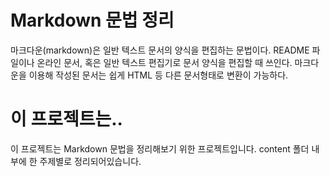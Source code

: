 Markdown 문법 정리
=================
마크다운(markdown)은 일반 텍스트 문서의 양식을 편집하는 문법이다. README 파일이나 온라인 문서, 혹은 일반 텍스트 편집기로 문서 양식을 편집할 때 쓰인다. 마크다운을 이용해 작성된 문서는 쉽게 HTML 등 다른 문서형태로 변환이 가능하다.

# 이 프로젝트는..
이 프로젝트는 Markdown 문법을 정리해보기 위한 프로젝트입니다.
content 폴더 내부에 한 주제별로 정리되어있습니다.

